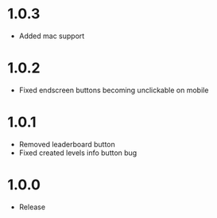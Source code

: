 # 1.0.3
* Added mac support

# 1.0.2
* Fixed endscreen buttons becoming unclickable on mobile

# 1.0.1
* Removed leaderboard button
* Fixed created levels info button bug

# 1.0.0
* Release